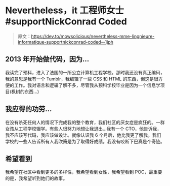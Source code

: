 # Nevertheless，it 工程师女士#supportNickConrad Coded

> 原文：<https://dev.to/mowsolicious/nevertheless-mme-lingnieure-informatique-supportnickconrad-coded--1jph>

## 2013 年开始做代码，因为...

我读完了预科，进入了法国的一所公立计算机工程学校。那时我还没有真正编码，我的意思是我有一个 Tumblr，我编辑了一些 CSS 和 HTML 的东西，但这是很方便的工作。我对语言和逻辑了解不多，尽管我从预科学校毕业是因为一个信息学项目(枫树的东西...)

## 我应得的功劳...

在没有杀死任何人的情况下完成我的整个教育，我们社区的厌女症是疯狂的。一群女孩从工程学校辍学。有些人很努力地想让我退出...我有一个 CTO，他告诉我，我不应该写代码，我应该做设计。就像认识我 6 个月后，他比我更了解我。我们学校的一些人告诉所有人我吹箫是为了取得好成绩。我没有咬断下巴真是个奇迹。

## 希望看到

我希望在社区中看到更多的多样性，我希望看到女性，我希望看到 POC，最重要的是，我希望听到她们的故事。